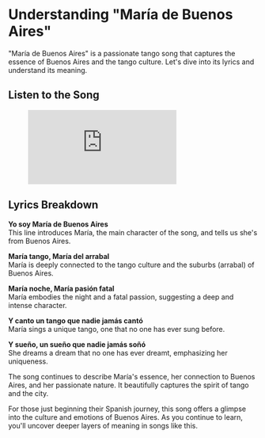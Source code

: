 # Understanding "María de Buenos Aires"

"María de Buenos Aires" is a passionate tango song that captures the essence of Buenos Aires and the tango culture. Let's dive into its lyrics and understand its meaning.

## Listen to the Song

<figure class="video_container">
  <iframe src="https://www.youtube.com/embed/oO8xKL0Z18A" frameborder="0" allowfullscreen="true"> </iframe>
</figure>

## Lyrics Breakdown

**Yo soy María de Buenos Aires**  
This line introduces María, the main character of the song, and tells us she's from Buenos Aires.

**María tango, María del arrabal**  
María is deeply connected to the tango culture and the suburbs (arrabal) of Buenos Aires.

**María noche, María pasión fatal**  
María embodies the night and a fatal passion, suggesting a deep and intense character.

**Y canto un tango que nadie jamás cantó**  
María sings a unique tango, one that no one has ever sung before.

**Y sueño, un sueño que nadie jamás soñó**  
She dreams a dream that no one has ever dreamt, emphasizing her uniqueness.

The song continues to describe María's essence, her connection to Buenos Aires, and her passionate nature. It beautifully captures the spirit of tango and the city.

For those just beginning their Spanish journey, this song offers a glimpse into the culture and emotions of Buenos Aires. As you continue to learn, you'll uncover deeper layers of meaning in songs like this.
